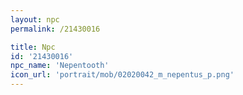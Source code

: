 ```yaml
---
layout: npc
permalink: /21430016

title: Npc
id: '21430016'
npc_name: 'Nepentooth'
icon_url: 'portrait/mob/02020042_m_nepentus_p.png'
---
```

